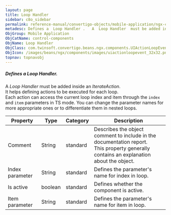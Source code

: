 ```yaml
---
layout: page
title: Loop Handler
sidebar: c8o_sidebar
permalink: reference-manual/convertigo-objects/mobile-application/ngx-components/control-components/loop-handler/
metadesc: Defines a  Loop Handler .   A  Loop Handler  must be added inside an  IterateAction . It helps defining actions to be executed for each loop.  Each ac
ObjGroup: Mobile Application
ObjCatName: control-components
ObjName: Loop Handler
ObjClass: com.twinsoft.convertigo.beans.ngx.components.UIActionLoopEvent
ObjIcon: /images/beans/ngx/components/images/uiactionloopevent_32x32.png
topnav: topnavobj
---
```

##### Defines a <i>Loop Handler</i>. 

A <i>Loop Handler</i> must be added inside an <i>IterateAction</i>.<br/>It helps defining actions to be executed for each loop.<br/> Each action can access the current loop index and item through the <code>index</code> and <code>item</code> parameters in TS mode. You can change the parameter names for more appropriate ones or to differentiate them in nested loops.

Property | Type | Category | Description
--- | --- | --- | ---
Comment | String | standard | Describes the object comment to include in the documentation report.<br/>This property generally contains an explanation about the object.
Index parameter | String | standard | Defines the parameter's name for index in loop.<br/>
Is active | boolean | standard | Defines whether the component is active.<br/>
Item parameter | String | standard | Defines the parameter's name for item in loop.<br/>
